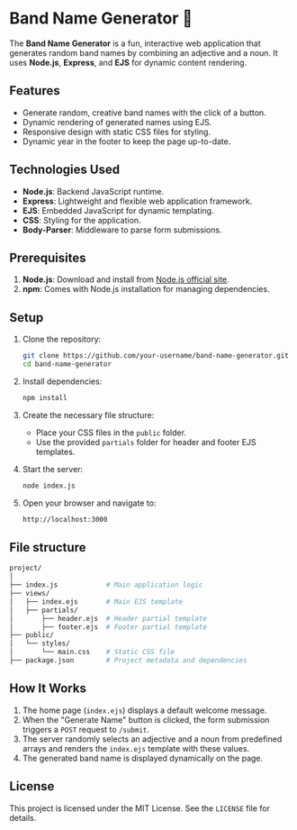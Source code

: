 # Band Name Generator 🎸

The **Band Name Generator** is a fun, interactive web application that generates random band names by combining an adjective and a noun. It uses **Node.js**, **Express**, and **EJS** for dynamic content rendering.

## Features

- Generate random, creative band names with the click of a button.
- Dynamic rendering of generated names using EJS.
- Responsive design with static CSS files for styling.
- Dynamic year in the footer to keep the page up-to-date.

## Technologies Used

- **Node.js**: Backend JavaScript runtime.
- **Express**: Lightweight and flexible web application framework.
- **EJS**: Embedded JavaScript for dynamic templating.
- **CSS**: Styling for the application.
- **Body-Parser**: Middleware to parse form submissions.

## Prerequisites

1. **Node.js**: Download and install from [Node.js official site](https://nodejs.org/).
2. **npm**: Comes with Node.js installation for managing dependencies.

## Setup

1. Clone the repository:
   ```bash
   git clone https://github.com/your-username/band-name-generator.git
   cd band-name-generator
   ```

2. Install dependencies:
   ```bash
   npm install
   ```

3. Create the necessary file structure:
   - Place your CSS files in the `public` folder.
   - Use the provided `partials` folder for header and footer EJS templates.

4. Start the server:
   ```bash
   node index.js
   ```

5. Open your browser and navigate to:
   ```bash
   http://localhost:3000
   ```

## File structure

```bash
project/
│
├── index.js            # Main application logic
├── views/
│   ├── index.ejs       # Main EJS template
│   ├── partials/
│       ├── header.ejs  # Header partial template
│       ├── footer.ejs  # Footer partial template
├── public/
│   └── styles/
│       └── main.css    # Static CSS file
├── package.json        # Project metadata and dependencies
```

## How It Works

1. The home page (`index.ejs`) displays a default welcome message.
2. When the "Generate Name" button is clicked, the form submission triggers a `POST` request to `/submit`.
3. The server randomly selects an adjective and a noun from predefined arrays and renders the `index.ejs` template with these values.
4. The generated band name is displayed dynamically on the page.

## License

This project is licensed under the MIT License. See the `LICENSE` file for details.

